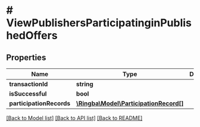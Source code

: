 # # ViewPublishersParticipatinginPublishedOffers

## Properties

Name | Type | Description | Notes
------------ | ------------- | ------------- | -------------
**transactionId** | **string** |  |
**isSuccessful** | **bool** |  |
**participationRecords** | [**\Ringba\Model\ParticipationRecord[]**](ParticipationRecord.md) |  |

[[Back to Model list]](../../README.md#models) [[Back to API list]](../../README.md#endpoints) [[Back to README]](../../README.md)
